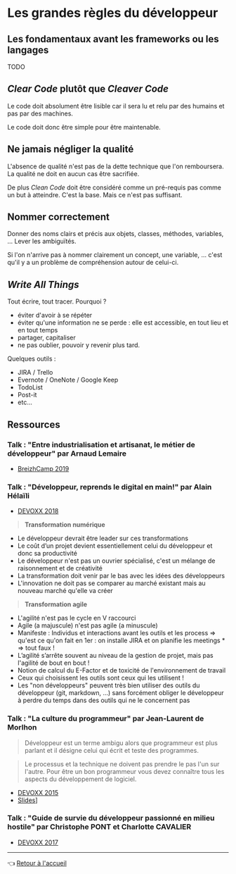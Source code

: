 # Les grandes règles du développeur

## Les fondamentaux avant les frameworks ou les langages

TODO

## _Clear Code_ plutôt que _Cleaver Code_

Le code doit absolument être lisible car il sera lu et relu par des humains et pas par des machines.

Le code doit donc être simple pour être maintenable.

## Ne jamais négliger la qualité

L'absence de qualité n'est pas de la dette technique que l'on remboursera. La qualité ne doit en aucun cas être sacrifiée.

De plus _Clean Code_ doit être considéré comme un pré-requis pas comme un but à atteindre. C'est la base. Mais ce n'est pas suffisant.

## Nommer correctement

Donner des noms clairs et précis aux objets, classes, méthodes, variables, ... Lever les ambiguïtés.

Si l'on n'arrive pas à nommer clairement un concept, une variable, ... c'est qu'il y a un problème de compréhension autour de celui-ci.

## _Write All Things_

Tout écrire, tout tracer. Pourquoi ?

* éviter d'avoir à se répéter
* éviter qu'une information ne se perde : elle est accessible, en tout lieu et en tout temps
* partager, capitaliser
* ne pas oublier, pouvoir y revenir plus tard.

Quelques outils :

* JIRA / Trello
* Evernote / OneNote / Google Keep
* TodoList
* Post-it
* etc...

## Ressources

### Talk : "Entre industrialisation et artisanat, le métier de développeur" par Arnaud Lemaire

* [BreizhCamp 2019](https://www.youtube.com/watch?v=itGmiTS_IPw)

### Talk : "Développeur, reprends le digital en main!" par Alain Hélaïli

* [DEVOXX 2018](https://www.youtube.com/watch?v=dUKavg7H3VM)

> **Transformation numérique**

* Le développeur devrait être leader sur ces transformations
* Le coût d’un projet devient essentiellement celui du développeur et donc sa productivité
* Le développeur n'est pas un ouvrier spécialisé, c'est un mélange de raisonnement et de créativité
* La transformation doit venir par le bas avec les idées des développeurs
* L'innovation ne doit pas se comparer au marché existant mais au nouveau marché qu'elle va créer

> **Transformation agile**

* L'agilité n'est pas le cycle en V raccourci
* Agile (a majuscule) n'est pas agile (a minuscule)
* Manifeste : Individus et interactions avant les outils et les process => qu'est ce qu'on fait en 1er : on installe JIRA et on planifie les meetings * => tout faux !
* L’agilité s’arrête souvent au niveau de la gestion de projet, mais pas l'agilité de bout en bout !
* Notion de calcul du E-Factor et de toxicité de l'environnement de travail
* Ceux qui choisissent les outils sont ceux qui les utilisent !
* Les "non développeurs" peuvent très bien utiliser des outils du développeur (git, markdown, ...) sans forcément obliger le développeur à perdre du temps dans des outils qui ne le concernent pas

### Talk : "La culture du programmeur" par Jean-Laurent de Morlhon

> Développeur est un terme ambigu alors que programmeur est plus parlant et il désigne celui qui écrit et teste des programmes.

> Le processus et la technique ne doivent pas prendre le pas l'un sur l'autre. Pour être un bon programmeur vous devez connaître tous les aspects du développement de logiciel.

* [DEVOXX 2015](https://www.youtube.com/watch?v=tVguV3d8C_Q)
* [Slides](https://fr.slideshare.net/jl.morlhon/culture-du-programmeur)]

### Talk : "Guide de survie du développeur passionné en milieu hostile" par Christophe PONT et Charlotte CAVALIER

* [DEVOXX 2017](https://www.youtube.com/watch?v=2mtE-IGEJLw)

---
:point_left: [Retour à l'accueil](../README.md)
